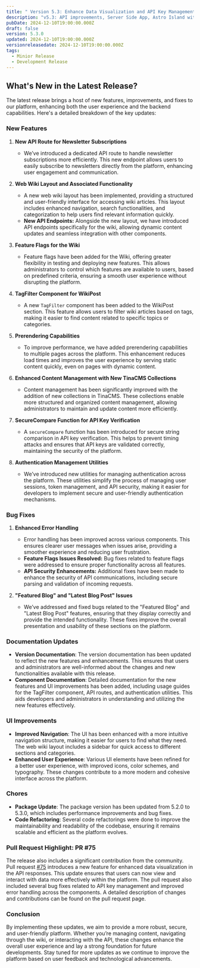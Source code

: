 ```yaml
---
title: " Version 5.3: Enhance Data Visualization and API Key Management (PR #75)"
description: "v5.3: API improvements, Server Side App, Astro Island with Bug Fixes"
pubDate: 2024-12-10T19:00:00.000Z
draft: false
version: 5.3.0
updated: 2024-12-10T19:00:00.000Z
versionreleasedate: 2024-12-10T19:00:00.000Z
tags:
  - Minior Release
  - Development Release
---
```


## **What's New in the Latest Release?**

The latest release brings a host of new features, improvements, and fixes to our platform, enhancing both the user experience and the backend capabilities. Here's a detailed breakdown of the key updates:

### **New Features**

1. **New API Route for Newsletter Subscriptions**

   - We’ve introduced a dedicated API route to handle newsletter subscriptions more efficiently. This new endpoint allows users to easily subscribe to newsletters directly from the platform, enhancing user engagement and communication.

2. **Web Wiki Layout and Associated Functionality**

   - A new web wiki layout has been implemented, providing a structured and user-friendly interface for accessing wiki articles. This layout includes enhanced navigation, search functionalities, and categorization to help users find relevant information quickly.
   - **New API Endpoints:** Alongside the new layout, we have introduced API endpoints specifically for the wiki, allowing dynamic content updates and seamless integration with other components.

3. **Feature Flags for the Wiki**

   - Feature flags have been added for the Wiki, offering greater flexibility in testing and deploying new features. This allows administrators to control which features are available to users, based on predefined criteria, ensuring a smooth user experience without disrupting the platform.

4. **TagFilter Component for WikiPost**

   - A new `TagFilter` component has been added to the WikiPost section. This feature allows users to filter wiki articles based on tags, making it easier to find content related to specific topics or categories.

5. **Prerendering Capabilities**

   - To improve performance, we have added prerendering capabilities to multiple pages across the platform. This enhancement reduces load times and improves the user experience by serving static content quickly, even on pages with dynamic content.

6. **Enhanced Content Management with New TinaCMS Collections**

   - Content management has been significantly improved with the addition of new collections in TinaCMS. These collections enable more structured and organized content management, allowing administrators to maintain and update content more efficiently.

7. **SecureCompare Function for API Key Verification**

   - A `secureCompare` function has been introduced for secure string comparison in API key verification. This helps to prevent timing attacks and ensures that API keys are validated correctly, maintaining the security of the platform.

8. **Authentication Management Utilities**
   - We’ve introduced new utilities for managing authentication across the platform. These utilities simplify the process of managing user sessions, token management, and API security, making it easier for developers to implement secure and user-friendly authentication mechanisms.

### **Bug Fixes**

1. **Enhanced Error Handling**

   - Error handling has been improved across various components. This ensures clearer user messages when issues arise, providing a smoother experience and reducing user frustration.
   - **Feature Flags Issues Resolved:** Bug fixes related to feature flags were addressed to ensure proper functionality across all features.
   - **API Security Enhancements:** Additional fixes have been made to enhance the security of API communications, including secure parsing and validation of incoming requests.

2. **"Featured Blog" and "Latest Blog Post" Issues**
   - We’ve addressed and fixed bugs related to the "Featured Blog" and "Latest Blog Post" features, ensuring that they display correctly and provide the intended functionality. These fixes improve the overall presentation and usability of these sections on the platform.

### **Documentation Updates**

- **Version Documentation**: The version documentation has been updated to reflect the new features and enhancements. This ensures that users and administrators are well-informed about the changes and new functionalities available with this release.
- **Component Documentation**: Detailed documentation for the new features and UI improvements has been added, including usage guides for the TagFilter component, API routes, and authentication utilities. This aids developers and administrators in understanding and utilizing the new features effectively.

### **UI Improvements**

- **Improved Navigation**: The UI has been enhanced with a more intuitive navigation structure, making it easier for users to find what they need. The web wiki layout includes a sidebar for quick access to different sections and categories.
- **Enhanced User Experience**: Various UI elements have been refined for a better user experience, with improved icons, color schemes, and typography. These changes contribute to a more modern and cohesive interface across the platform.

### **Chores**

- **Package Update**: The package version has been updated from 5.2.0 to 5.3.0, which includes performance improvements and bug fixes.
- **Code Refactoring**: Several code refactorings were done to improve the maintainability and readability of the codebase, ensuring it remains scalable and efficient as the platform evolves.

### **Pull Request Highlight: PR #75**

The release also includes a significant contribution from the community. Pull request [#75](https://github.com/rafay99-epic/Astro-Portfolio-Blog/pull/75) introduces a new feature for enhanced data visualization in the API responses. This update ensures that users can now view and interact with data more effectively within the platform. The pull request also included several bug fixes related to API key management and improved error handling across the components. A detailed description of changes and contributions can be found on the pull request page.

### **Conclusion**

By implementing these updates, we aim to provide a more robust, secure, and user-friendly platform. Whether you’re managing content, navigating through the wiki, or interacting with the API, these changes enhance the overall user experience and lay a strong foundation for future developments. Stay tuned for more updates as we continue to improve the platform based on user feedback and technological advancements.
